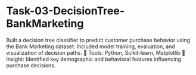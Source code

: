 # Task-03-DecisionTree-BankMarketing
Built a decision tree classifier to predict customer purchase behavior using the Bank Marketing dataset. Included model training, evaluation, and visualization of decision paths. 🔧 Tools: Python, Scikit-learn, Matplotlib 📌 Insight: Identified key demographic and behavioral features influencing purchase decisions.
